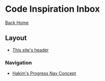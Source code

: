 # Code Inspiration Inbox

[Back Home](/index.html)

## Layout

* [This site's header](https://sarah.dev/)

### Navigation

* [Hakim's Progress Nav Concept](https://codepen.io/agrimsrud/pen/XWNLMeW)
  